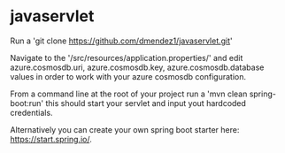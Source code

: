 # javaservlet


Run a 'git clone https://github.com/dmendez1/javaservlet.git'

Navigate to the '/src/resources/application.properties/' and edit azure.cosmosdb.uri, azure.cosmosdb.key, azure.cosmosdb.database values in order to work with your azure cosmosdb configuration.

From a command line at the root of your project run a 'mvn clean spring-boot:run' this should start your servlet and input yout hardcoded credentials. 

Alternatively you can create your own spring boot starter here: https://start.spring.io/.
